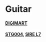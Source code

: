 # Guitar
#### [DIGIMART](https://digimart.net)
#### [STG004](https://www.schoolmusic.co.kr/mobile/product_view.php?Good_no=60183), [SIRE L7](https://muflex.co.kr/product/sire-l7-white-%EC%82%AC%EC%9D%B4%EC%96%B4-%EB%9E%98%EB%A6%AC%EC%B9%BC%ED%8A%BC-%EC%9D%BC%EB%A0%89%EA%B8%B0%ED%83%80/887/)
